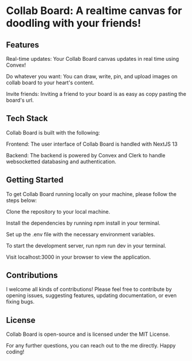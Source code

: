 # Collab Board: A realtime canvas for doodling with your friends!

## Features
Real-time updates: Your Collab Board canvas updates in real time using Convex!

Do whatever you want: You can draw, write, pin, and upload images on collab board to your heart's content.

Invite friends: Inviting a friend to your board is as easy as copy pasting the board's url.

## Tech Stack
Collab Board is built with the following:

Frontend: The user interface of Collab Board is handled with NextJS 13

Backend: The backend is powered by Convex and Clerk to handle websocketted databasing and authentication.

## Getting Started
To get Collab Board running locally on your machine, please follow the steps below:

Clone the repository to your local machine.

Install the dependencies by running npm install in your terminal.

Set up the .env file with the necessary environment variables.

To start the development server, run npm run dev in your terminal.

Visit localhost:3000 in your browser to view the application.

## Contributions
I welcome all kinds of contributions! Please feel free to contribute by opening issues, suggesting features, updating documentation, or even fixing bugs.

## License
Collab Board is open-source and is licensed under the MIT License.

For any further questions, you can reach out to the me directly. Happy coding!
